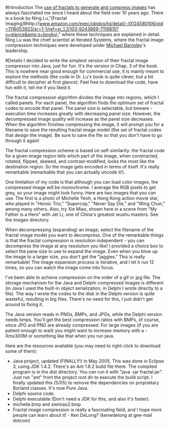 #Introduction
The [use of fractals to generate and compress images](http://en.wikipedia.org/wiki/Fractal_compression) has always fascinated me 
since I heard about the field over 10 years ago. There is a book by Ning Lu,"[Fractal Imaging]9http://www.amazon.com/exec/obidos/tg/detail/-/0124580106/qid=1116053923/sr=1-1/ref=sr_1_1/103-9243869-7119815?v=glance&amp;s=books)," where these techniques are 
explained in detail. Ning Lu was	the chief scientist at Iterated Systems, where the fractal image compression techniques 
were developed under [Michael Barnsley](http://en.wikipedia.org/wiki/Michael_Barnsley)'s leadership.

#Details
I decided to write the simplest version of their fractal image compressor into Java, just for fun. It's the version in 
Chap. 3 of the book. This is nowhere near good enough for commercial use, it is mainly meant to explore the methods 
(the code in Dr. Lu's book is quite clever, but a bit difficult to decipher at first glance). Feel free to download the 
code, have fun with it, tell me if you liked it.

The fractal compression algorithm divides the image into regions, which I called panels. For each panel, the algorithm 
finds the optimum set of fractal codes to encode that panel. The panel size is selectable, but beware - execution time 
increases greatly with decreasing panel size. However, the decompressed image quality will increase as the panel size
decreases. When the algorithm finishes compressing the image, it will prompt you for a filename to save the resulting 
fractal image model (the set of fractal codes that design the image). Be sure to save the file so that you don't have to 
go through it again!

The fractal compression scheme is based on self-similarity: the fractal code for a given image region tells which part 
of the image, when constracted, rotated, flipped, skewed, and contrast-modified, looks the most like the destination region. 
So the image gets encoded in terms of itself. It's really remarkable (remarkable that you can actually uncode it!).

One limitation of my code is that although you can load color images, the compressed image will be monochrome. I average 
the RGB pixels to get grey, so your image might look funny. Here are two images that you can use. The first is a photo 
of Michelle Yeoh, a Hong Kong action movie star, who played in "Heroic Trio," "Supercop," "Never Say Die," and "Wing Chun," 
among many others. Also, try Xie Miao, shown here in a scene from "My Father is a Hero" with Jet Li, one of China's 
greatest wushu masters. See the images directory.

When decompressing (expanding) an image, select the filename of the fractal image model you want to decompress. One of 
the remarkable things is that the fractal compression is resolution independent - you can decompress the image at any 
resolution you like! I provided a choice box to select the pane size to use to expand the image. Even when you blow up 
the image to a larger size, you don't get the "jaggies." This is really remarkable! The image expansion process is 
iterative, and I let it run 12 times, so you can watch the image come into focus.

I've been able to achieve compression on the order of a gif or jpg file. The storage mechanism for the Java and Delphi 
compressed images is different (in Java I used the built-in object serialization, in Delphi I wrote directly to a file). 
The way I wrote the codes to the disk in the Delphi version is quite wasteful, resulting in big files. There's no need 
for this, I just didn't get around to fixing it.

The Java version reads in PNGs, BMPs, and JPGs, while the Delphi version needs bmps. You'll get the best compression 
ratios with BMPs, of course, since JPG and PNG are already compressed. For large images (if you are patient enough to wait) 
you might want to increase memory with a -Xmx300M or something like that when you run java.

Here are the resources available (you may need to right-click to download some of them):

- Java project, updated (FINALLY!) in May 2005. This was done in Eclipse 3, using JDK 1.4.2. There's an Ant 1.6.2 build file there. The compiled program is in the dist directory. You can run it with "java -jar fractal.jar". Just run "ant" from the project root dir to execute the build script. I finally updated this (5/05) to remove the dependencies on proprietary Borland classes. It's now Pure Java.
- Delphi source code.
- Delphi executable (Don't need a JDK for this, and also it's faster).
- michelle.bmp and xiemiao2.bmp
- Fractal image compression is really a fascinating field, and I hope more people can learn about it! - Ken DeLong? (kenwdelong at gee-mail dotcom)
